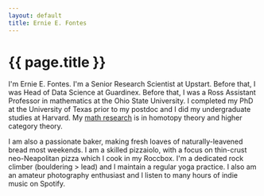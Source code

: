```yaml
---
layout: default
title: Ernie E. Fontes
---
```

# {{ page.title }}

  <script type="text/javascript">
  var imageURLs = [
  "../images/ernie_fleet_coffee.jpg"
  , "../images/ernie_montana_creek.jpg"
  , "../images/ernie_proud_mary_coffee_2.jpg"
  , "../images/ernie_proud_mary_coffee.jpg"
  , "../images/ernie_skye.jpg"
  , "../images/ernie_toprope.jpg"
  , "../images/ernie_tulips.jpg"
  , "../images/ernie_waterfall.jpg"
  ];
  function getImageTag() {
    var img = '<img src=\"';
    var randomIndex = Math.floor(Math.random() * imageURLs.length);
    img += imageURLs[randomIndex];
    img += '\" alt=\"Ernie in an impromptu picture.\" width=45% align="right"/>';
    return img;
  }
  </script>

  <p align="right">
  <script type="text/javascript">
    document.write(getImageTag());
  </script>
  </p>

  I'm Ernie E. Fontes. I'm a Senior Research Scientist at Upstart. Before that, I was Head of Data Science at Guardinex. Before that, I was a Ross Assistant
  Professor in mathematics at the Ohio State University. I completed
  my PhD at the University of Texas prior to my postdoc and I did my undergraduate
  studies at Harvard. My [math research](../math/) is in homotopy
  theory and higher category theory.

  I am also a passionate baker, making fresh loaves of
  naturally-leavened bread most weekends. I am a skilled pizzaiolo,
  with a focus on thin-crust neo-Neapolitan pizza which I cook in my
  Roccbox. I'm a dedicated rock climber (bouldering > lead) and I
  maintain a regular yoga practice. I also am an amateur photography
  enthusiast and I listen to many hours of indie music on Spotify.
